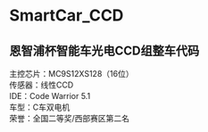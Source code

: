 # SmartCar_CCD
恩智浦杯智能车光电CCD组整车代码
---------------------------
主控芯片：MC9S12XS128（16位）<br>
传感器：线性CCD<br>
IDE：Code Warrior 5.1<br>
车型：C车双电机<br>
荣誉：全国二等奖/西部赛区第二名<br>
